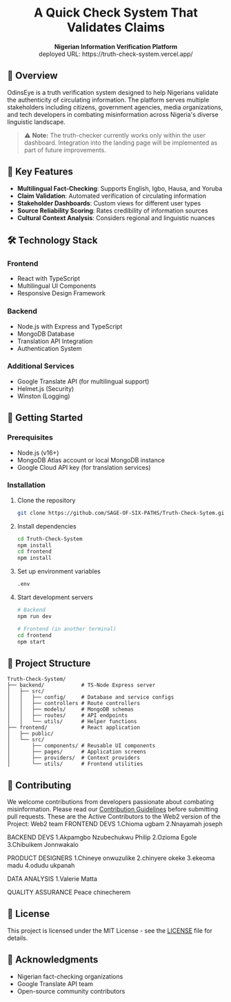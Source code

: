 <h1 align="center">A Quick Check System That Validates Claims</h1>

<p align="center">
  <strong>Nigerian Information Verification Platform</strong><br>
  <a>deployed URL: https://truth-check-system.vercel.app/</a>
</p>

## 📌 Overview
OdinsEye is a truth verification system designed to help Nigerians validate the authenticity of circulating information. The platform serves multiple stakeholders including citizens, government agencies, media organizations, and tech developers in combating misinformation across Nigeria's diverse linguistic landscape.

> ⚠️ **Note:** The truth-checker currently works only within the user dashboard. Integration into the landing page will be implemented as part of future improvements.

## 🌟 Key Features
- **Multilingual Fact-Checking**: Supports English, Igbo, Hausa, and Yoruba  
- **Claim Validation**: Automated verification of circulating information  
- **Stakeholder Dashboards**: Custom views for different user types  
- **Source Reliability Scoring**: Rates credibility of information sources  
- **Cultural Context Analysis**: Considers regional and linguistic nuances  

## 🛠️ Technology Stack

### Frontend
- React with TypeScript  
- Multilingual UI Components  
- Responsive Design Framework  

### Backend
- Node.js with Express and TypeScript  
- MongoDB Database  
- Translation API Integration  
- Authentication System  

### Additional Services
- Google Translate API (for multilingual support)  
- Helmet.js (Security)  
- Winston (Logging)  

## 🚀 Getting Started

### Prerequisites
- Node.js (v16+)  
- MongoDB Atlas account or local MongoDB instance  
- Google Cloud API key (for translation services)  

### Installation
1. Clone the repository  
   ```bash
   git clone https://github.com/SAGE-OF-SIX-PATHS/Truth-Check-Sytem.git
   ```

2. Install dependencies  
   ```bash
   cd Truth-Check-System
   npm install
   cd frontend
   npm install
   ```

3. Set up environment variables  
   ```bash
   .env
   ```

4. Start development servers  
   ```bash
   # Backend
   npm run dev
   
   # Frontend (in another terminal)
   cd frontend
   npm start
   ```

## 📂 Project Structure
```
Truth-Check-System/
├── backend/            # TS-Node Express server
│   ├── src/
│   │   ├── config/     # Database and service configs
│   │   ├── controllers # Route controllers
│   │   ├── models/     # MongoDB schemas
│   │   ├── routes/     # API endpoints
│   │   └── utils/      # Helper functions
├── frontend/           # React application
│   ├── public/
│   └── src/
│       ├── components/ # Reusable UI components
│       ├── pages/      # Application screens
│       ├── providers/  # Context providers
│       └── utils/      # Frontend utilities
```

## 🤝 Contributing
We welcome contributions from developers passionate about combating misinformation. Please read our [Contribution Guidelines](CONTRIBUTING.md) before submitting pull requests.
These are the Active Contributors to the Web2 version of the Project:
Web2 team
FRONTEND DEVS
1.Chioma ugbam
2.Nnayamah joseph

BACKEND DEVS
1.Akpamgbo Nzubechukwu Philip
2.Ozioma Egole
3.Chibuikem Jonnwakalo


PRODUCT DESIGNERS
1.Chineye onwuzulike
2.chinyere okeke
3.ekeoma madu
4.odudu ukpanah

DATA ANALYSIS
1.Valerie Matta

QUALITY ASSURANCE 
Peace chinecherem

## 📜 License
This project is licensed under the MIT License - see the [LICENSE](LICENSE) file for details.

## 🙏 Acknowledgments
- Nigerian fact-checking organizations  
- Google Translate API team  
- Open-source community contributors
```
